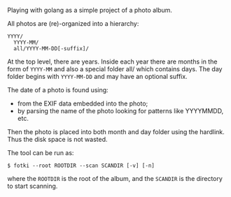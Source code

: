 Playing with golang as a simple project of a photo album.

All photos are (re)-organized into a hierarchy:

```
YYYY/
  YYYY-MM/
  all/YYYY-MM-DD[-suffix]/
```

At the top level, there are years.  Inside each year there are months
in the form of `YYYY-MM` and also a special folder all/ which contains
days.  The day folder begins with `YYYY-MM-DD` and may have an optional
suffix.

The date of a photo is found using:
  * from the EXIF data embedded into the photo;
  * by parsing the name of the photo looking for patterns like
    YYYYMMDD, etc.

Then the photo is placed into both month and day folder using the
hardlink.  Thus the disk space is not wasted.

The tool can be run as:

```
$ fotki --root ROOTDIR --scan SCANDIR [-v] [-n]
```

where the `ROOTDIR` is the root of the album, and the `SCANDIR` is
the directory to start scanning.
